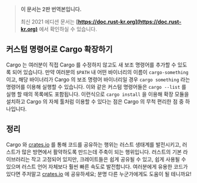 > **이 문서는 2판 번역본입니다.**
>
> 최신 2021 에디션 문서는 **[https://doc.rust-kr.org](https://doc.rust-kr.org)** 에서 확인하실 수 있습니다.

## 커스텀 명령어로 Cargo 확장하기

Cargo 는 여러분이 직접 Cargo 를 수정하지 않고도 새 보조 명령어를 추가할 수 있도록 되어 있습니다.
만약 여러분의 `$PATH` 내 어떤 바이너리의 이름이 `cargo-something` 이고, 해당 바이너리가
Cargo 의 보조 명령어 바이너리일 경우 `cargo something` 라는 명령어를 이용해
실행할 수 있습니다. 이와 같은 커스텀 명령어들은 `cargo --list` 를 실행 할 때의
목록에도 포함됩니다. 이런식으로 `cargo install` 을 이용해 확장 모듈을 설치하고
Cargo 의 자체 툴처럼 이용할 수 있다는 점은 Cargo 의 무척 편리한 점 중 하나입니다.

## 정리

Cargo 와 [crates.io](https://crates.io)<!-- ignore --> 를 통해 코드를 공유하는
행위는 러스트 생태계를 발전시키고, 러스트가 많은 방면에서 활약하도록 만드는데
주축이 되는 행위입니다. 러스트의 기본 라이브러리는 작고 고정되어 있지만,
크레이트들은 쉽게 공유될 수 있고, 쉽게 사용될 수 있으며 러스트 언어 자체보다
훨씬 빠른 속도로 발전합니다. 여러분에게 유용한 코드가 있다면 주저말고
[crates.io](https://crates.io)<!-- ignore --> 에 공유하세요; 분명 다른 누군가에게도 도움이 될 테니까요!
